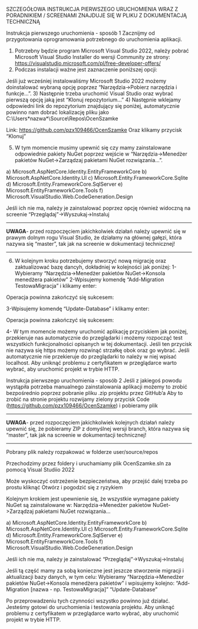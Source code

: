 SZCZEGÓŁOWA INSTRUKCJA PIERWSZEGO URUCHOMIENIA WRAZ Z PORADNIKIEM / SCREENAMI ZNAJDUJE SIĘ W PLIKU Z DOKUMENTACJĄ TECHNICZNĄ

Instrukcja pierwszego uruchomienia - sposób 1
Zacznijmy od przygotowania oprogramowania potrzebnego do uruchomienia aplikacji.
1) Potrzebny będzie program Microsoft Visual Studio 2022, należy pobrać Microsoft Visual Studio Installer do wersji Community ze strony:
https://visualstudio.microsoft.com/pl/free-developer-offers/
2) Podczas instalacji ważne jest zaznaczenie poniższej opcji:

Jeśli już wcześniej instalowaliśmy Microsoft Studio 2022 możemy doinstalować wybraną opcję poprzez “Narzędzia->Pobierz narzędzia i funkcje…”.
3) Następnie trzeba uruchomić Visual Studio oraz wybrać pierwszą opcję jaką jest “Klonuj repozytorium…”
4) Następnie wklejamy odpowiedni link do repozytorium znajdujący się poniżej, automatycznie powinno nam dobrać lokalizację pliku jako C:\Users\*nazwa*\Source\Repos\OcenSzamke

Link: https://github.com/pzx109466/OcenSzamke
Oraz klikamy przycisk “Klonuj”

5) W tym momencie musimy upewnić się czy mamy zainstalowane odpowiednie pakiety NuGet poprzez wejście w “Narzędzia->Menedżer pakietów NuGet->Zarządzaj pakietami NuGet rozwiązania…”.

a) Microsoft.AspNetCore.Identity.EntityFrameworkCore
b) Microsoft.AspNetCore.Identity.UI
c) Microsoft.Entity.FrameworkCore.Sqlite
d) Microsoft.Entity.FrameworkCore.SqlServer
e) Microsoft.EntityFrameworkCore.Tools
f) Microsoft.VisualStudio.Web.CodeGeneration.Design


Jeśli ich nie ma, należy je zainstalować poprzez opcję również widoczną na screenie “Przeglądaj”->Wyszukaj->Instaluj

********************
**UWAGA**- przed rozpoczęciem jakichkolwiek działań należy
upewnić się w prawym dolnym rogu Visual Studio, że działamy na
głównej gałęzi, która nazywa się “master”, tak jak na screenie w dokumentacji technicznej!
********************

6) W kolejnym kroku potrzebujemy stworzyć nową migrację oraz zaktualizować bazę dancyh, dokładniej w kolejności jak poniżej:
1-Wybieramy “Narzędzia->Menedżer pakietów NuGet->Konsola menedżera pakietów”
2-Wpisujemy komendę “Add-Migration TestowaMigracja” i klikamy enter:

Operacja powinna zakończyć się sukcesem:

3-Wpisujemy komendę “Update-Database” i klikamy enter:

Operacja powinna zakończyć się sukcesem:

4- W tym momencie możemy uruchomić aplikację przyciskiem jak poniżej, przekieruje nas automatycznie do przeglądarki i możemy rozpocząć test wszystkich funkcjonalności opisanych w tej dokumentacji. Jeśli ten przycisk nie nazywa się https możemy rozwinąć strzałkę obok oraz go wybrać.
Jeśli automatycznie nie przekieruje do przeglądarki to należy w niej wpisać localhost.  Aby uniknąć problemu z certyfikatem w przeglądarce warto wybrać, aby uruchomić projekt w trybie HTTP.




Instrukcja pierwszego uruchomienia - sposób 2
Jeśli z jakiegoś powodu wystąpiła potrzeba manualnego zainstalowania aplikacji możemy to zrobić bezpośrednio poprzez pobranie pliku .zip projektu przez GitHub’a Aby to zrobić na stronie projektu rozwijamy zielony przycisk Code (https://github.com/pzx109466/OcenSzamke)  i pobieramy plik

********************
**UWAGA**- przed rozpoczęciem jakichkolwiek kolejnych działań
należy upewnić się, że pobieramy ZIP z domyślnej wersji branch,
która nazywa się “master”, tak jak na screenie w dokumentacji technicznej!
********************

Pobrany plik należy rozpakować w folderze user/source/repos

Przechodzimy przez foldery i uruchamiamy plik OcenSzamke.sln za pomocą Visual Studiio 2022

Może wyskoczyć ostrzeżenie bezpieczeństwa, aby przejść dalej trzeba po prostu kliknąć Otwórz i pogodzić się z ryzykiem

Kolejnym krokiem jest upewnienie się, że wszystkie wymagane pakiety NuGet są zainstalowane w: Narzędzia->Menedżer pakietów NuGet->Zarządzaj pakietami NuGet rozwiązania…

a) Microsoft.AspNetCore.Identity.EntityFrameworkCore
b) Microsoft.AspNetCore.Identity.UI
c) Microsoft.Entity.FrameworkCore.Sqlite
d) Microsoft.Entity.FrameworkCore.SqlServer
e) Microsoft.EntityFrameworkCore.Tools
f) Microsoft.VisualStudio.Web.CodeGeneration.Design

Jeśli ich nie ma, należy je zainstalować “Przeglądaj”->Wyszukaj->Instaluj


Jeśli tą część mamy za sobą konieczne jest jeszcze stworzenie migracji i aktualizacji bazy danych, w tym celu:
Wybieramy “Narzędzia->Menedżer pakietów NuGet->Konsola menedżera pakietów” i wpisujemy kolejno: 
“Add-Migration [nazwa - np. TestowaMigracja]”
“Update-Database”

Po przeprowadzeniu tych czynności wszystko powinno już działać. Jesteśmy gotowi do uruchomienia i testowania projektu. Aby uniknąć problemu z certyfikatem w przeglądarce warto wybrać, aby uruchomić projekt w trybie HTTP.

